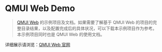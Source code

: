 # QMUI Web Demo
> [QMUI Web](https://github.com/QMUI/qmui_web) 的示例项目及文档。如果需要了解基于 QMUI Web 的项目的完整目录结果，以及配置完成后的具体状况，可以下载本示例项目作为参考。
> 本示例项目同时也是 QMUI Web 的使用文档。 

详细展示请浏览：[QMUI Web 官网](http://qmuiteam.com/web)
